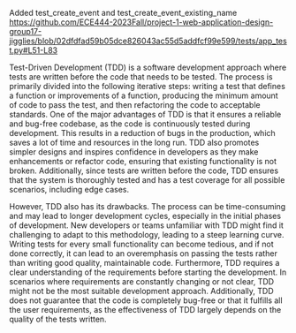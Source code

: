 Added test_create_event and test_create_event_existing_name
https://github.com/ECE444-2023Fall/project-1-web-application-design-group17-jigglies/blob/02dfdfad59b05dce826043ac55d5addfcf99e599/tests/app_test.py#L51-L83



Test-Driven Development (TDD) is a software development approach where tests are written before the code that needs to be tested. The process is primarily divided into the following iterative steps: writing a test that defines a function or improvements of a function, producing the minimum amount of code to pass the test, and then refactoring the code to acceptable standards. One of the major advantages of TDD is that it ensures a reliable and bug-free codebase, as the code is continuously tested during development. This results in a reduction of bugs in the production, which saves a lot of time and resources in the long run. TDD also promotes simpler designs and inspires confidence in developers as they make enhancements or refactor code, ensuring that existing functionality is not broken. Additionally, since tests are written before the code, TDD ensures that the system is thoroughly tested and has a test coverage for all possible scenarios, including edge cases.

However, TDD also has its drawbacks. The process can be time-consuming and may lead to longer development cycles, especially in the initial phases of development. New developers or teams unfamiliar with TDD might find it challenging to adapt to this methodology, leading to a steep learning curve. Writing tests for every small functionality can become tedious, and if not done correctly, it can lead to an overemphasis on passing the tests rather than writing good quality, maintainable code. Furthermore, TDD requires a clear understanding of the requirements before starting the development. In scenarios where requirements are constantly changing or not clear, TDD might not be the most suitable development approach. Additionally, TDD does not guarantee that the code is completely bug-free or that it fulfills all the user requirements, as the effectiveness of TDD largely depends on the quality of the tests written.
